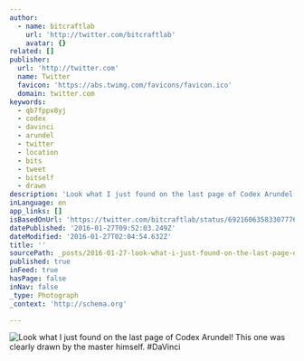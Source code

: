 ```yaml
---
author:
  - name: bitcraftlab
    url: 'http://twitter.com/bitcraftlab'
    avatar: {}
related: []
publisher:
  url: 'http://twitter.com'
  name: Twitter
  favicon: 'https://abs.twimg.com/favicons/favicon.ico'
  domain: twitter.com
keywords:
  - qb7fppx8yj
  - codex
  - davinci
  - arundel
  - twitter
  - location
  - bits
  - tweet
  - bitself
  - drawn
description: 'Look what I just found on the last page of Codex Arundel! This one was clearly drawn by the master himself. #DaVinci'
inLanguage: en
app_links: []
isBasedOnUrl: 'https://twitter.com/bitcraftlab/status/692160635833077760'
datePublished: '2016-01-27T09:52:03.249Z'
dateModified: '2016-01-27T02:04:54.632Z'
title: ''
sourcePath: _posts/2016-01-27-look-what-i-just-found-on-the-last-page-of-codex-arundel-th.md
published: true
inFeed: true
hasPage: false
inNav: false
_type: Photograph
_context: 'http://schema.org'

---
```

![Look what I just found on the last page of Codex Arundel&excl; This one was clearly drawn by the master himself&period; &num;DaVinci](https://pbs.twimg.com/media/CZsMaaWWYAAZmWO.png:large)